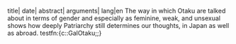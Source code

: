 title|
date|
abstract|
arguments|
lang|en
The way in which Otaku are talked about in terms of gender and especially as feminine, weak, and unsexual shows how deeply Patriarchy still determines our thoughts, in Japan as well as abroad.
testfn:{c::GalOtaku;;}

